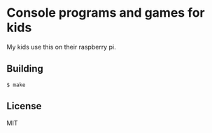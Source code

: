 # Console programs and games for kids

My kids use this on their raspberry pi.

## Building

```
$ make
```

## License

MIT
